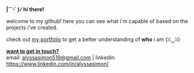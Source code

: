 __|˶˙ᵕ˙ )ﾉ hi there!__ 

welcome to my github! here you can see what i'm capable of based on the projects i've created.

check out [my portfolio](https://alyssasimon.netlify.app/) to get a better understanding of __who__ i am (ꈍ‿ꈍ)

__<ins>want to get in touch?</ins>__ <br />
email: alyssasimon519@gmail.com | linkedin: https://www.linkedin.com/in/alyssasimon/
